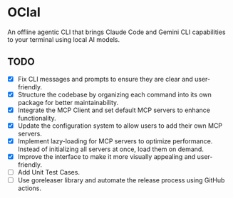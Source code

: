 # OClaI

An offline agentic CLI that brings Claude Code and Gemini CLI capabilities to your terminal using local AI models.

## TODO

- [x] Fix CLI messages and prompts to ensure they are clear and user-friendly.
- [x] Structure the codebase by organizing each command into its own package for better maintainability.
- [x] Integrate the MCP Client and set default MCP servers to enhance functionality.
- [x] Update the configuration system to allow users to add their own MCP servers.
- [x] Implement lazy-loading for MCP servers to optimize performance. Instead of initializing all servers at once, load them on demand.
- [x] Improve the interface to make it more visually appealing and user-friendly.
- [ ] Add Unit Test Cases.
- [ ] Use goreleaser library and automate the release process using GitHub actions.
